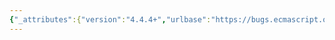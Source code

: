 ```yaml
---
{"_attributes":{"version":"4.4.4+","urlbase":"https://bugs.ecmascript.org/","maintainer":"dherman@mozilla.com"},"bug":{"bug_id":3211,"creation_ts":"2014-09-04 13:13:00 -0700","short_desc":"10.2.1 says function declarations and expressions do NOT inherit strict mode","delta_ts":"2014-10-14 15:17:59 -0700","product":"Draft for 6th Edition","component":"technical issue","version":"Rev 27: August 24, 2014 Draft","rep_platform":"All","op_sys":"All","bug_status":"RESOLVED","resolution":"FIXED","priority":"Normal","bug_severity":"normal","everconfirmed":true,"reporter":{"uid":"gabelevi","name":"Gabe Levi"},"assigned_to":{"uid":"allen","name":"Allen Wirfs-Brock"},"long_desc":[{"commentid":10153,"comment_count":0,"who":{"uid":"gabelevi","name":"Gabe Levi"},"bug_when":"2014-09-04 13:13:31 -0700","thetext":"The problem sentence is\n\nFunction code that is part of a FunctionDeclaration, FunctionExpression, GeneratorDeclaration, GeneratorExpression, MethodDefinition, or ArrowFunction is strict function code if its GeneratorDeclaration, GeneratorExpression, MethodDefinition, or ArrowFunction is contained in strict mode code or if its FunctionBody begins with a Directive Prologue that contains a Use Strict Directive.\n\nThe second list in that sentence is missing FunctionDeclaration and FunctionExpression. As written, it claims that function declarations and expressions are only strict if they have a Use Strict Directive"},{"commentid":10158,"comment_count":1,"who":{"uid":"allen","name":"Allen Wirfs-Brock"},"bug_when":"2014-09-05 16:11:54 -0700","thetext":"fixed in rev28 editor's draft"},{"commentid":10466,"comment_count":2,"who":{"uid":"allen","name":"Allen Wirfs-Brock"},"bug_when":"2014-10-14 15:17:59 -0700","thetext":"fixed in rev28"}]}}
---
```

